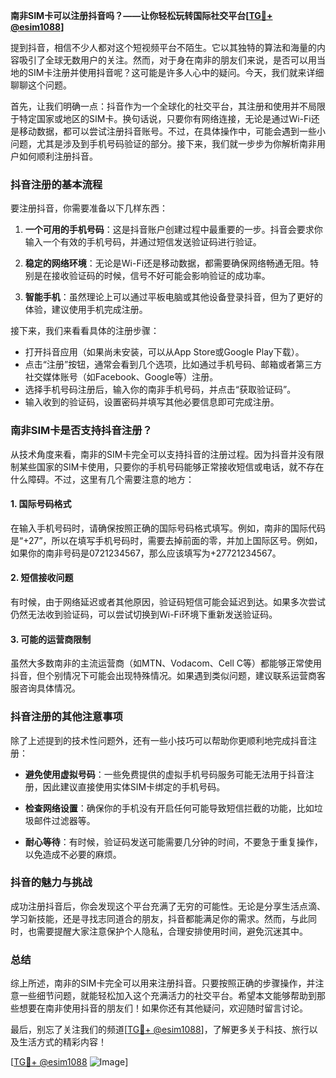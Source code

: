 **南非SIM卡可以注册抖音吗？——让你轻松玩转国际社交平台[[TG💪+ @esim1088](https://t.me/s/esim1088)]**

提到抖音，相信不少人都对这个短视频平台不陌生。它以其独特的算法和海量的内容吸引了全球无数用户的关注。然而，对于身在南非的朋友们来说，是否可以用当地的SIM卡注册并使用抖音呢？这可能是许多人心中的疑问。今天，我们就来详细聊聊这个问题。

首先，让我们明确一点：抖音作为一个全球化的社交平台，其注册和使用并不局限于特定国家或地区的SIM卡。换句话说，只要你有网络连接，无论是通过Wi-Fi还是移动数据，都可以尝试注册抖音账号。不过，在具体操作中，可能会遇到一些小问题，尤其是涉及到手机号码验证的部分。接下来，我们就一步步为你解析南非用户如何顺利注册抖音。

### 抖音注册的基本流程

要注册抖音，你需要准备以下几样东西：

1. **一个可用的手机号码**：这是抖音账户创建过程中最重要的一步。抖音会要求你输入一个有效的手机号码，并通过短信发送验证码进行验证。
   
2. **稳定的网络环境**：无论是Wi-Fi还是移动数据，都需要确保网络畅通无阻。特别是在接收验证码的时候，信号不好可能会影响验证的成功率。

3. **智能手机**：虽然理论上可以通过平板电脑或其他设备登录抖音，但为了更好的体验，建议使用手机完成注册。

接下来，我们来看看具体的注册步骤：

- 打开抖音应用（如果尚未安装，可以从App Store或Google Play下载）。
- 点击“注册”按钮，通常会看到几个选项，比如通过手机号码、邮箱或者第三方社交媒体账号（如Facebook、Google等）注册。
- 选择手机号码注册后，输入你的南非手机号码，并点击“获取验证码”。
- 输入收到的验证码，设置密码并填写其他必要信息即可完成注册。

### 南非SIM卡是否支持抖音注册？

从技术角度来看，南非的SIM卡完全可以支持抖音的注册过程。因为抖音并没有限制某些国家的SIM卡使用，只要你的手机号码能够正常接收短信或电话，就不存在什么障碍。不过，这里有几个需要注意的地方：

#### 1. 国际号码格式
在输入手机号码时，请确保按照正确的国际号码格式填写。例如，南非的国际代码是“+27”，所以在填写手机号码时，需要去掉前面的零，并加上国际区号。例如，如果你的南非号码是0721234567，那么应该填写为+27721234567。

#### 2. 短信接收问题
有时候，由于网络延迟或者其他原因，验证码短信可能会延迟到达。如果多次尝试仍然无法收到验证码，可以尝试切换到Wi-Fi环境下重新发送验证码。

#### 3. 可能的运营商限制
虽然大多数南非的主流运营商（如MTN、Vodacom、Cell C等）都能够正常使用抖音，但个别情况下可能会出现特殊情况。如果遇到类似问题，建议联系运营商客服咨询具体情况。

### 抖音注册的其他注意事项

除了上述提到的技术性问题外，还有一些小技巧可以帮助你更顺利地完成抖音注册：

- **避免使用虚拟号码**：一些免费提供的虚拟手机号码服务可能无法用于抖音注册，因此建议直接使用实体SIM卡绑定的手机号码。
  
- **检查网络设置**：确保你的手机没有开启任何可能导致短信拦截的功能，比如垃圾邮件过滤器等。

- **耐心等待**：有时候，验证码发送可能需要几分钟的时间，不要急于重复操作，以免造成不必要的麻烦。

### 抖音的魅力与挑战

成功注册抖音后，你会发现这个平台充满了无穷的可能性。无论是分享生活点滴、学习新技能，还是寻找志同道合的朋友，抖音都能满足你的需求。然而，与此同时，也需要提醒大家注意保护个人隐私，合理安排使用时间，避免沉迷其中。

### 总结

综上所述，南非的SIM卡完全可以用来注册抖音。只要按照正确的步骤操作，并注意一些细节问题，就能轻松加入这个充满活力的社交平台。希望本文能够帮助到那些想要在南非使用抖音的朋友们！如果你还有其他疑问，欢迎随时留言讨论。

最后，别忘了关注我们的频道[[TG💪+ @esim1088](https://t.me/s/esim1088)]，了解更多关于科技、旅行以及生活方式的精彩内容！

[[TG💪+ @esim1088](https://t.me/s/esim1088) ![Image](https://i.postimg.cc/4NQfJmqS/Snipaste-2025-05-13-00-14-12.png)]